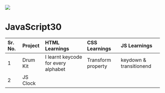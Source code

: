 ﻿![](https://javascript30.com/images/JS3-social-share.png)

# JavaScript30

| Sr. No. | Project | HTML Learnings |CSS Learnings|JS Learnings|
|:----|:----------|:------------------------|:------------------------|:---------------------------------|
| 1 | Drum Kit |I learnt keycode for every alphabet|Transform property|keydown & transitionend|
| 2 | JS Clock |  |
